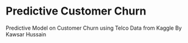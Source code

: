 # Predictive Customer Churn
Predictive Model on Customer Churn using Telco Data from Kaggle
By Kawsar Hussain
